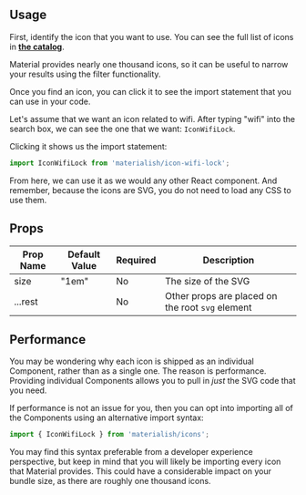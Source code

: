 ## Usage

First, identify the icon that you want to use. You can see the full list of icons
in [**the catalog**](/icons/catalog).

Material provides nearly one thousand icons, so it can be useful to narrow your results
using the filter functionality.

Once you find an icon, you can click it to see the import statement that you can use
in your code.

Let's assume that we want an icon related to wifi. After typing "wifi" into the
search box, we can see the one that we want: `IconWifiLock`.

Clicking it shows us the import statement:

```jsx
import IconWifiLock from 'materialish/icon-wifi-lock';
```

From here, we can use it as we would any other React component. And remember, because the icons are
SVG, you do not need to load any CSS to use them.

## Props

| Prop Name | Default Value | Required | Description                                      |
| --------- | ------------- | -------- | ------------------------------------------------ |
| size      | "1em"         | No       | The size of the SVG                              |
| ...rest   |               | No       | Other props are placed on the root `svg` element |

## Performance

You may be wondering why each icon is shipped as an individual Component, rather
than as a single one. The reason is performance. Providing individual
Components allows you to pull in _just_ the SVG code that you need.

If performance is not an issue for you, then you can opt into importing all of the
Components using an alternative import syntax:

```js
import { IconWifiLock } from 'materialish/icons';
```

You may find this syntax preferable from a developer experience perspective, but keep in mind that you
will likely be importing every icon that Material provides. This could have a considerable impact on your
bundle size, as there are roughly one thousand icons.

